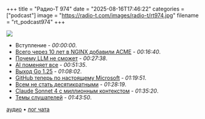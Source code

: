 +++
title = "Радио-Т 974"
date = "2025-08-16T17:46:22"
categories = ["podcast"]
image = "https://radio-t.com/images/radio-t/rt974.jpg"
filename = "rt_podcast974"
+++

![](https://radio-t.com/images/radio-t/rt974.jpg)

- Вступление - *00:00:00*.
- [Всего через 10 лет в NGINX добавили ACME](https://blog.nginx.org/blog/native-support-for-acme-protocol) - *00:16:40*.
- [Почему LLM не сможет](https://zed.dev/blog/why-llms-cant-build-software) - *00:27:38*.
- [AI поменяет все](https://www.antirez.com/news/155) - *00:51:35*.
- [Выход Go 1.25](https://tip.golang.org/doc/go1.25) - *01:08:02*.
- [GitHub теперь по настоящему Microsoft](https://www.theverge.com/news/757461/microsoft-github-thomas-dohmke-resignation-coreai-team-transition) - *01:19:51*.
- [Всем не стать десятикратными](https://www.architecture-weekly.com/p/requiem-for-a-10x-engineer-dream) - *01:28:19*.
- [Claude Sonnet 4 с миллионным контекстом](https://www.anthropic.com/news/1m-context) - *01:35:20*.
- [Темы слушателей](https://radio-t.com/p/2025/08/14/prep-974/) - *01:43:50*.


[аудио](https://cdn.radio-t.com/rt_podcast974.mp3) • [лог чата](https://chat.radio-t.com/logs/radio-t-974.html)
<audio src="https://cdn.radio-t.com/rt_podcast974.mp3" preload="none"></audio>
